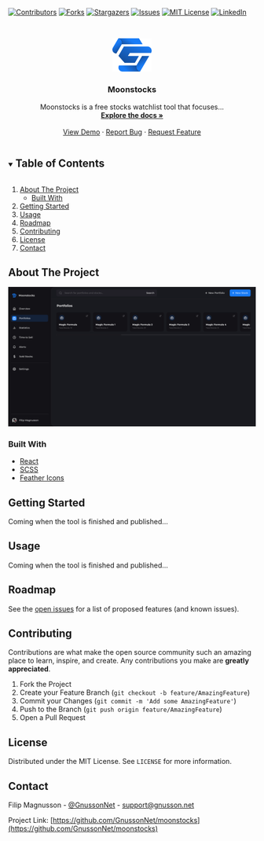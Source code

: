 [![Contributors][contributors-shield]][contributors-url]
[![Forks][forks-shield]][forks-url]
[![Stargazers][stars-shield]][stars-url]
[![Issues][issues-shield]][issues-url]
[![MIT License][license-shield]][license-url]
[![LinkedIn][linkedin-shield]][linkedin-url]



<!-- PROJECT LOGO -->
<br />
<p align="center">
  <a href="https://github.com/GnussonNet/moonstocks">
    <img src="https://github.com/GnussonNet/moonstocks/blob/sass/.github/logo.png" alt="Logo" width="80" height="auto">
  </a>

  <h3 align="center">Moonstocks</h3>

  <p align="center">
    Moonstocks is a free stocks watchlist tool that focuses...
    <br />
    <a href="https://github.com/GnussonNet/moonstocks"><strong>Explore the docs »</strong></a>
    <br />
    <br />
    <a href="https://github.com/GnussonNet/moonstocks">View Demo</a>
    ·
    <a href="https://github.com/GnussonNet/moonstocks/issues">Report Bug</a>
    ·
    <a href="https://github.com/GnussonNet/moonstocks/issues">Request Feature</a>
  </p>
</p>



<!-- TABLE OF CONTENTS -->
<details open="open">
  <summary><h2 style="display: inline-block">Table of Contents</h2></summary>
  <ol>
    <li>
      <a href="#about-the-project">About The Project</a>
      <ul>
        <li><a href="#built-with">Built With</a></li>
      </ul>
    </li>
    <li><a href="#getting-started">Getting Started</a></li>
    <li><a href="#usage">Usage</a></li>
    <li><a href="#roadmap">Roadmap</a></li>
    <li><a href="#contributing">Contributing</a></li>
    <li><a href="#license">License</a></li>
    <li><a href="#contact">Contact</a></li>
  </ol>
</details>



<!-- ABOUT THE PROJECT -->
## About The Project

![Moonstocks Dashboard](https://github.com/GnussonNet/moonstocks/blob/sass/.github/dashboard.png)


### Built With

* [React](https://reactjs.org/)
* [SCSS](https://github.com/sass)
* [Feather Icons](https://feathericons.com/)



<!-- GETTING STARTED -->
## Getting Started

Coming when the tool is finished and published...



<!-- USAGE EXAMPLES -->
## Usage

Coming when the tool is finished and published...

<!-- _For more examples, please refer to the [Documentation](https://example.com)_ -->



<!-- ROADMAP -->
## Roadmap

See the [open issues](https://github.com/github_username/moonstocks/issues) for a list of proposed features (and known issues).



<!-- CONTRIBUTING -->
## Contributing

Contributions are what make the open source community such an amazing place to learn, inspire, and create. Any contributions you make are **greatly appreciated**.

1. Fork the Project
2. Create your Feature Branch (`git checkout -b feature/AmazingFeature`)
3. Commit your Changes (`git commit -m 'Add some AmazingFeature'`)
4. Push to the Branch (`git push origin feature/AmazingFeature`)
5. Open a Pull Request



<!-- LICENSE -->
## License

Distributed under the MIT License. See `LICENSE` for more information.



<!-- CONTACT -->
## Contact

Filip Magnusson - [@GnussonNet](https://twitter.com/GnussonNet) - support@gnusson.net

Project Link: [https://github.com/GnussonNet/moonstocks](https://github.com/GnussonNet/moonstocks)



<!-- MARKDOWN LINKS & IMAGES -->
<!-- https://www.markdownguide.org/basic-syntax/#reference-style-links -->
[contributors-shield]: https://img.shields.io/github/contributors/GnussonNet/repo.svg?style=for-the-badge
[contributors-url]: https://github.com/GnussonNet/moonstocks/graphs/contributors
[forks-shield]: https://img.shields.io/github/forks/GnussonNet/repo.svg?style=for-the-badge
[forks-url]: https://github.com/GnussonNet/moonstocks/network/members
[stars-shield]: https://img.shields.io/github/stars/GnussonNet/repo.svg?style=for-the-badge
[stars-url]: https://github.com/GnussonNet/moonstocks/stargazers
[issues-shield]: https://img.shields.io/github/issues/GnussonNet/repo.svg?style=for-the-badge
[issues-url]: https://github.com/GnussonNet/moonstocks/issues
[license-shield]: https://img.shields.io/github/license/GnussonNet/repo.svg?style=for-the-badge
[license-url]: https://github.com/GnussonNet/moonstocks/blob/master/LICENSE.txt
[linkedin-shield]: https://img.shields.io/badge/-LinkedIn-black.svg?style=for-the-badge&logo=linkedin&colorB=555
[linkedin-url]: https://linkedin.com/in/GnussonNet

